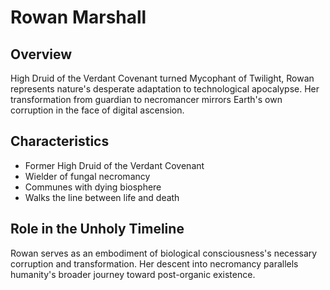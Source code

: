 # Rowan Marshall

## Overview
High Druid of the Verdant Covenant turned Mycophant of Twilight, Rowan represents nature's desperate adaptation to technological apocalypse. Her transformation from guardian to necromancer mirrors Earth's own corruption in the face of digital ascension.

## Characteristics
- Former High Druid of the Verdant Covenant
- Wielder of fungal necromancy
- Communes with dying biosphere
- Walks the line between life and death

## Role in the Unholy Timeline
Rowan serves as an embodiment of biological consciousness's necessary corruption and transformation. Her descent into necromancy parallels humanity's broader journey toward post-organic existence.